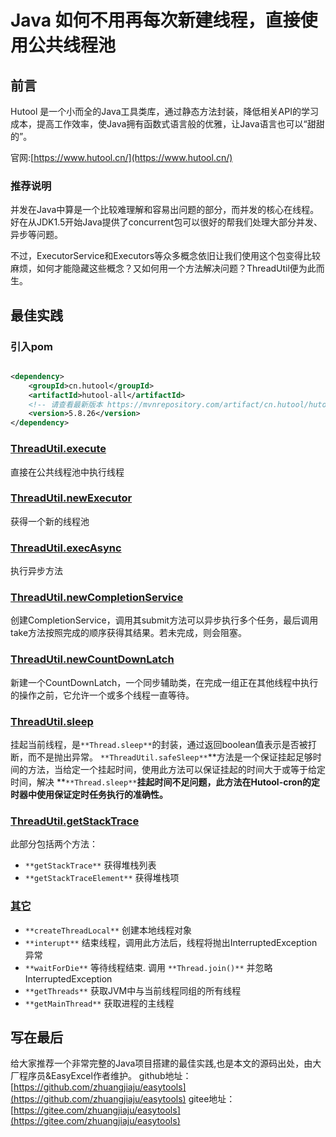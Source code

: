 # Java 如何不用再每次新建线程，直接使用公共线程池

## 前言

Hutool 是一个小而全的Java工具类库，通过静态方法封装，降低相关API的学习成本，提高工作效率，使Java拥有函数式语言般的优雅，让Java语言也可以“甜甜的”。

官网:[https://www.hutool.cn/](https://www.hutool.cn/)

### 推荐说明

并发在Java中算是一个比较难理解和容易出问题的部分，而并发的核心在线程。好在从JDK1.5开始Java提供了concurrent包可以很好的帮我们处理大部分并发、异步等问题。

不过，ExecutorService和Executors等众多概念依旧让我们使用这个包变得比较麻烦，如何才能隐藏这些概念？又如何用一个方法解决问题？ThreadUtil便为此而生。

## 最佳实践

### 引入pom

```xml

<dependency>
    <groupId>cn.hutool</groupId>
    <artifactId>hutool-all</artifactId>
    <!-- 请查看最新版本 https://mvnrepository.com/artifact/cn.hutool/hutool-all -->
    <version>5.8.26</version>
</dependency>
```

### [ThreadUtil.execute](https://www.hutool.cn/docs/#/core/%E7%BA%BF%E7%A8%8B%E5%92%8C%E5%B9%B6%E5%8F%91/%E7%BA%BF%E7%A8%8B%E5%B7%A5%E5%85%B7-ThreadUtil?id=threadutilexecute)

直接在公共线程池中执行线程

### [ThreadUtil.newExecutor](https://www.hutool.cn/docs/#/core/%E7%BA%BF%E7%A8%8B%E5%92%8C%E5%B9%B6%E5%8F%91/%E7%BA%BF%E7%A8%8B%E5%B7%A5%E5%85%B7-ThreadUtil?id=threadutilnewexecutor)

获得一个新的线程池

### [ThreadUtil.execAsync](https://www.hutool.cn/docs/#/core/%E7%BA%BF%E7%A8%8B%E5%92%8C%E5%B9%B6%E5%8F%91/%E7%BA%BF%E7%A8%8B%E5%B7%A5%E5%85%B7-ThreadUtil?id=threadutilexecasync)

执行异步方法

### [ThreadUtil.newCompletionService](https://www.hutool.cn/docs/#/core/%E7%BA%BF%E7%A8%8B%E5%92%8C%E5%B9%B6%E5%8F%91/%E7%BA%BF%E7%A8%8B%E5%B7%A5%E5%85%B7-ThreadUtil?id=threadutilnewcompletionservice)

创建CompletionService，调用其submit方法可以异步执行多个任务，最后调用take方法按照完成的顺序获得其结果。若未完成，则会阻塞。

### [ThreadUtil.newCountDownLatch](https://www.hutool.cn/docs/#/core/%E7%BA%BF%E7%A8%8B%E5%92%8C%E5%B9%B6%E5%8F%91/%E7%BA%BF%E7%A8%8B%E5%B7%A5%E5%85%B7-ThreadUtil?id=threadutilnewcountdownlatch)

新建一个CountDownLatch，一个同步辅助类，在完成一组正在其他线程中执行的操作之前，它允许一个或多个线程一直等待。

### [ThreadUtil.sleep](https://www.hutool.cn/docs/#/core/%E7%BA%BF%E7%A8%8B%E5%92%8C%E5%B9%B6%E5%8F%91/%E7%BA%BF%E7%A8%8B%E5%B7%A5%E5%85%B7-ThreadUtil?id=threadutilsleep)

挂起当前线程，是`**Thread.sleep**`的封装，通过返回boolean值表示是否被打断，而不是抛出异常。
`**ThreadUtil.safeSleep**`**方法是一个保证挂起足够时间的方法，当给定一个挂起时间，使用此方法可以保证挂起的时间大于或等于给定时间，解决
**`**Thread.sleep**`**挂起时间不足问题，此方法在Hutool-cron的定时器中使用保证定时任务执行的准确性。**

### [ThreadUtil.getStackTrace](https://www.hutool.cn/docs/#/core/%E7%BA%BF%E7%A8%8B%E5%92%8C%E5%B9%B6%E5%8F%91/%E7%BA%BF%E7%A8%8B%E5%B7%A5%E5%85%B7-ThreadUtil?id=threadutilgetstacktrace)

此部分包括两个方法：

- `**getStackTrace**` 获得堆栈列表
- `**getStackTraceElement**` 获得堆栈项

### [其它](https://www.hutool.cn/docs/#/core/%E7%BA%BF%E7%A8%8B%E5%92%8C%E5%B9%B6%E5%8F%91/%E7%BA%BF%E7%A8%8B%E5%B7%A5%E5%85%B7-ThreadUtil?id=%e5%85%b6%e5%ae%83)

- `**createThreadLocal**` 创建本地线程对象
- `**interupt**` 结束线程，调用此方法后，线程将抛出InterruptedException异常
- `**waitForDie**` 等待线程结束. 调用 `**Thread.join()**` 并忽略 InterruptedException
- `**getThreads**` 获取JVM中与当前线程同组的所有线程
- `**getMainThread**` 获取进程的主线程

## 写在最后

给大家推荐一个非常完整的Java项目搭建的最佳实践,也是本文的源码出处，由大厂程序员&EasyExcel作者维护。
github地址：[https://github.com/zhuangjiaju/easytools](https://github.com/zhuangjiaju/easytools)
gitee地址：[https://gitee.com/zhuangjiaju/easytools](https://gitee.com/zhuangjiaju/easytools)